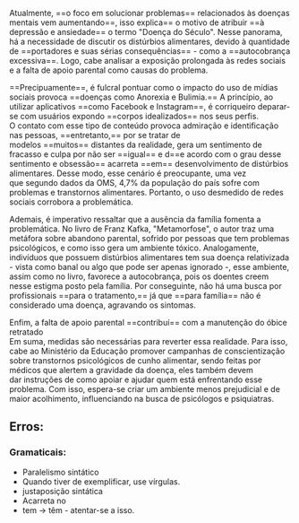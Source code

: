 Atualmente, ==o foco em solucionar problemas== relacionados às doenças mentais vem aumentando==, isso explica== o motivo de atribuir ==à depressão e ansiedade== o termo "Doença do Século". Nesse panorama, há a necessidade de discutir os distúrbios alimentares, devido à quantidade de ==portadores e suas sérias consequências== - como a ==autocobrança excessiva==. Logo, cabe analisar a exposição prolongada às redes sociais e a falta de apoio parental como causas do problema.  

==Precipuamente==, é fulcral pontuar como o impacto do uso de mídias sociais provoca ==doenças como Anorexia e Bulimia.== A princípio, ao utilizar aplicativos ==como Facebook e Instagram==, é corriqueiro deparar-se com usuários expondo ==corpos idealizados== nos seus perfis. O contato com esse tipo de conteúdo provoca admiração e identificação nas pessoas, ==entretanto,== por se tratar de modelos ==muitos== distantes da realidade, gera um sentimento de fracasso e culpa por não ser ==igual== e d==e acordo com o grau desse sentimento e obsessão== acarreta ==em== desenvolvimento de distúrbios alimentares. Desse modo, esse cenário é preocupante, uma vez que segundo dados da OMS, 4,7% da população do país sofre com problemas e transtornos alimentares. Portanto, o uso desmedido de redes sociais corrobora a problemática.  

Ademais, é imperativo ressaltar que a ausência da família fomenta a problemática. No livro de Franz Kafka, "Metamorfose", o autor traz uma metáfora sobre abandono parental, sofrido por pessoas que tem problemas psicológicos, e como isso gera um ambiente tóxico. Analogamente, indivíduos que possuem distúrbios alimentares tem sua doença relativizada - vista como banal ou algo que pode ser apenas ignorado -, esse ambiente, assim como no livro, favorece a autocobrança, pois os doentes creem nesse estigma posto pela família. Por conseguinte, não há uma busca por profissionais ==para o tratamento,== já que ==para família== não é considerado uma doença, agravando os sintomas. 

Enfim, a falta de apoio parental ==contribuí== com a manutenção do óbice retratado  
Em suma, medidas são necessárias para reverter essa realidade. Para isso, cabe ao Ministério da Educação promover campanhas de conscientização sobre transtornos psicológicos de cunho alimentar, sendo feitas por médicos que alertem a gravidade da doença, eles também devem dar instruções de como apoiar e ajudar quem está enfrentando esse problema. Com isso, espera-se criar um ambiente menos prejudicial e de maior acolhimento, influenciando na busca de psicólogos e psiquiatras.

## Erros:

### Gramaticais:

- Paralelismo sintático
- Quando tiver de exemplificar, use vírgulas. 
- justaposição sintática
- Acarreta no
- tem -> têm - atentar-se a isso.
